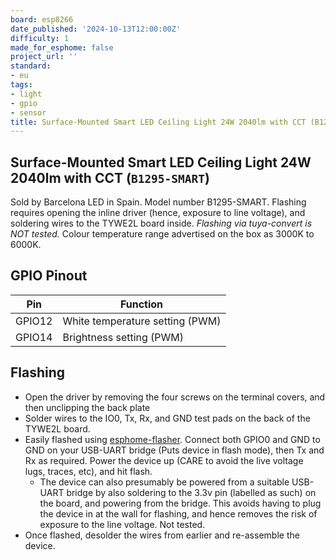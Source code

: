 ```yaml
---
board: esp8266
date_published: '2024-10-13T12:00:00Z'
difficulty: 1
made_for_esphome: false
project_url: ''
standard:
- eu
tags:
- light
- gpio
- sensor
title: Surface-Mounted Smart LED Ceiling Light 24W 2040lm with CCT (B1295-SMART)
---
```


## Surface-Mounted Smart LED Ceiling Light 24W 2040lm with CCT (`B1295-SMART`)

Sold by Barcelona LED in Spain. Model number B1295-SMART.
Flashing requires opening the inline driver (hence, exposure to line voltage), and soldering wires to the TYWE2L board inside.
*Flashing via tuya-convert is NOT tested.*
Colour temperature range advertised on the box as 3000K to 6000K.

## GPIO Pinout

| Pin    | Function                        |
| ------ | ------------------------------- |
| GPIO12 | White temperature setting (PWM) |
| GPIO14 | Brightness setting (PWM)        |

## Flashing

- Open the driver by removing the four screws on the terminal covers, and then unclipping the back plate
- Solder wires to the IO0, Tx, Rx, and GND test pads on the back of the TYWE2L board.
- Easily flashed using [esphome-flasher](https://github.com/esphome/esphome-flasher). Connect both GPIO0 and GND to GND on your USB-UART bridge (Puts device in flash mode), then Tx and Rx as required. Power the device up (CARE to avoid the live voltage lugs, traces, etc), and hit flash.
  - The device can also presumably be powered from a suitable USB-UART bridge by also soldering to the 3.3v pin (labelled as such) on the board, and powering from the bridge. This avoids having to plug the device in at the wall for flashing, and hence removes the risk of exposure to the line voltage. Not tested.
- Once flashed, desolder the wires from earlier and re-assemble the device.